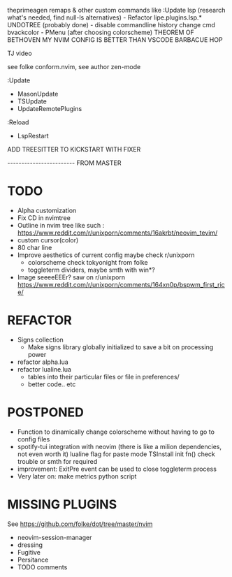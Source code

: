 theprimeagen remaps & other
custom commands like :Update
lsp (research what's needed, find null-ls alternatives)
    - Refactor lipe.plugins.lsp.*
UNDOTREE
(probably done) - disable commandline history
change cmd bvackcolor - PMenu (after choosing colorscheme)
THEOREM OF BETHOVEN MY NVIM CONFIG IS BETTER THAN VSCODE
BARBACUE
HOP

TJ video

see folke
conform.nvim, see author
zen-mode


:Update
- MasonUpdate
- TSUpdate
- UpdateRemotePlugins

:Reload
- LspRestart

ADD TREESITTER TO KICKSTART WITH FIXER

------------------------ FROM MASTER
# TODO 
- Alpha customization
- Fix CD in nvimtree
- Outline in nvim tree like such : https://www.reddit.com/r/unixporn/comments/16akrbt/neovim_tevim/
- custom cursor(color)
- 80 char line
- Improve aesthetics of current config maybe check r/unixporn
    - colorscheme check tokyonight from folke
    - toggleterm dividers, maybe smth with win*?
- Image seeeeEEEr? saw on r/unixporn https://www.reddit.com/r/unixporn/comments/164xn0p/bspwm_first_rice/

# REFACTOR
- Signs collection
    - Make signs library globally initialized to save a bit on processing power
- refactor alpha.lua
- refactor lualine.lua 
    - tables into their particular files or file in preferences/
    - better code.. etc

# POSTPONED
- Function to dinamically change colorscheme without having to go to config files
- spotify-tui integration with neovim (there is like a milion dependencies, not even worth it) lualine flag for paste mode TSInstall init fn() check trouble or smth for required
- improvement: ExitPre event can be used to close toggleterm process 
- Very later on: make metrics python script

# MISSING PLUGINS
See https://github.com/folke/dot/tree/master/nvim

- neovim-session-manager
- dressing
- Fugitive
- Persitance
- TODO comments

